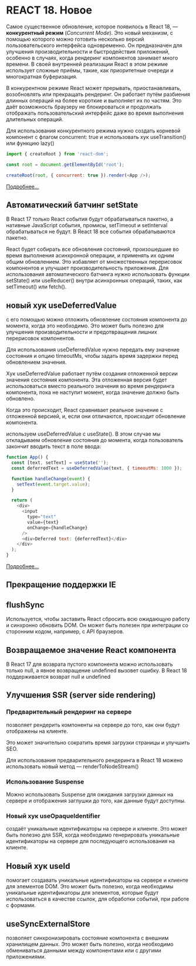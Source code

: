 # REACT 18. Новое

Самое существенное обновление, которое появилось в React 18, — **конкурентный режим** (_Concurrent Mode_). Это новый механизм, с помощью которого можно готовить несколько версий пользовательского интерфейса одновременно. Он предназначен для улучшения производительности и быстродействия приложений, особенно в случаях, когда рендеринг компонентов занимает много времени. В своей внутренней реализации React в этом режиме использует сложные приёмы, такие, как приоритетные очереди и многократная буферизация.

В конкурентном режиме React может прерывать, приостанавливать, возобновлять или прекращать рендеринг. Он работает путём разбиения длинных операций на более короткие и выполняет их по частям. Это даёт возможность браузеру не блокироваться и продолжать отображать пользовательский интерфейс даже во время выполнения длительных операций.

Для использования конкурентного режима нужно создать корневой компонент с флагом concurrent: true и использовать хук useTransition() или функцию lazy()

```js
import { createRoot } from 'react-dom';

const root = document.getElementById('root');

createRoot(root, { concurrent: true }).render(<App />);
```

[Подробнее...](https://vk.com/@habr-react-18-chto-pomenyalos)

## Автоматический батчинг setState

В React 17 только React события будут обрабатываться пакетно, а нативные JavaScript события, промисы, setTimeout и setInterval обрабатываться не будут. В React 18 все события обрабатываются пакетно.

React будет собирать все обновления состояний, произошедшие во время выполнения асинхронной операции, и применять их одним общим обновлением.
Это избавляет от множественных перерисовок компонентов и улучшает производительность приложения. Для использования автоматического батчинга нужно использовать функции setState() или useReducer() внутри асинхронных операций, таких, как setTimeout() или fetch().

## новый хук useDeferredValue

с его помощью можно отложить обновление состояния компонента до момента, когда это необходимо. Это может быть полезно для улучшения производительности и предотвращения лишних перерисовок компонентов.

Для использования useDeferredValue нужно передать ему значение состояния и опцию timeoutMs, чтобы задать время задержки перед обновлением значения.

Хук useDeferredValue работает путём создания отложенной версии значения состояния компонента. Эта отложенная версия будет использоваться вместо реального значения во время рендеринга компонента, пока не наступит момент, когда значение должно быть обновлено.

Когда это происходит, React сравнивает реальное значение с отложенной версией, и, если они отличаются, происходит обновление компонента.

используем useDeferredValue с useState(). В этом случае мы откладываем обновление состояния до момента, когда пользователь закончит вводить текст в поле ввода:

```js
function App() {
  const [text, setText] = useState('');
  const deferredText = useDeferredValue(text, { timeoutMs: 1000 });

  function handleChange(event) {
    setText(event.target.value);
  }

  return (
    <div>
      <input
        type="text"
        value={text}
        onChange={handleChange}
      />
      <div>Deferred text: {deferredText}</div>
    </div>
  );
}
```

[Подробнее...](https://reactdev.ru/reference/react/useDeferredValue/#indicating-that-the-content-is-stale)

## Прекращение поддержки IE

## flushSync

Используется, чтобы заставить React сбросить всю ожидающую работу и синхронно обновить DOM.
Он может быть полезен при интеграции со сторонним кодом, например, с API браузеров.

## Возвращаемое значение React компонента

В React 17 для возврата пустого компонента можно использовать только null, а явное возвращение undefined вызовет ошибку. В React 18 поддерживается возврат null и undefined

## Улучшения SSR (server side rendering)

### Предварительный рендеринг на сервере

позволяет рендерить компоненты на сервере до того, как они будут отображены на клиенте.

Это может значительно сократить время загрузки страницы и улучшить SEO.

Для использования предварительного рендеринга в React 18 можено использовать новый метод — renderToNodeStream()

### Использование Suspense

Можно использовать Suspense для ожидания загрузки данных на сервере и отображения заглушки до того, как данные будут доступны.

### Новый хук **useOpaqueIdentifier**

создаёт уникальные идентификаторы на сервере и клиенте. Это может быть полезно для SSR, когда необходимо генерировать уникальные идентификаторы на сервере для последующего использования на клиенте.

## Новый хук **useId**

помогает создавать уникальные идентификаторы на сервере и клиенте для элементов DOM. Это может быть полезно, когда необходимы уникальные идентификаторы для элементов, которые будут использоваться в качестве ссылок, для обработки событий, при работе с формами.

## **useSyncExternalStore**

позволяет синхронизировать состояние компонента с внешним хранилищем данных. Это может быть полезно, когда необходимо обмениваться данными между компонентами или с другими приложениями.
